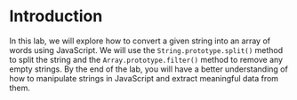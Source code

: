 # Introduction

In this lab, we will explore how to convert a given string into an array of words using JavaScript. We will use the `String.prototype.split()` method to split the string and the `Array.prototype.filter()` method to remove any empty strings. By the end of the lab, you will have a better understanding of how to manipulate strings in JavaScript and extract meaningful data from them.
